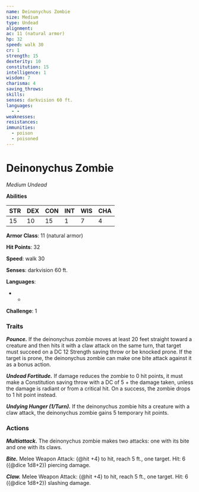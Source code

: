```yaml
---
name: Deinonychus Zombie
size: Medium
type: Undead
alignment: 
ac: 11 (natural armor)
hp: 32
speed: walk 30
cr: 1
strength: 15
dexterity: 10
constitution: 15
intelligence: 1
wisdom: 7
charisma: 4
saving_throws:
skills:
senses: darkvision 60 ft.
languages:
  - -
weaknesses:
resistances:
immunities:
  - poison
  - poisoned
---
```


# Deinonychus Zombie

*Medium Undead*

**Abilities**

| STR | DEX | CON | INT | WIS | CHA |
| --- | --- | --- | --- | --- | --- |
| 15 | 10 | 15 | 1 | 7 | 4 |

**Armor Class**: 11 (natural armor)

**Hit Points**: 32

**Speed**: walk 30

**Senses**: darkvision 60 ft.

**Languages**:
  - -

**Challenge**: 1

### Traits
***Pounce.*** If the deinonychus zombie moves at least 20 feet straight toward a creature and then hits it with a claw attack on the same turn, that target must succeed on a DC 12 Strength saving throw or be knocked prone. If the target is prone, the deinonychus zombie can make one bite attack against it as a bonus action.

***Undead Fortitude.*** If damage reduces the zombie to 0 hit points, it must make a Constitution saving throw with a DC of 5 + the damage taken, unless the damage is radiant or from a critical hit. On a success, the zombie drops to 1 hit point instead.

***Undying Hunger (1/Turn).*** If the deinonychus zombie hits a creature with a claw attack, the deinonychus zombie gains 5 temporary hit points.

### Actions
***Multiattack.*** The deinonychus zombie makes two attacks: one with its bite and one with its claws.

***Bite.*** Melee Weapon Attack: {@hit +4} to hit, reach 5 ft., one target. Hit: 6 ({@dice 1d8+2}) piercing damage.

***Claw.*** Melee Weapon Attack: {@hit +4} to hit, reach 5 ft., one target. Hit: 6 ({@dice 1d8+2}) slashing damage.


